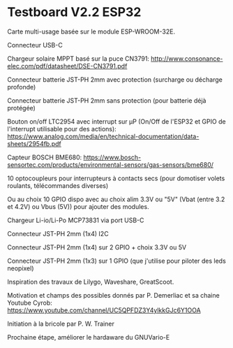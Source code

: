 # Testboard V2.2 ESP32

Carte multi-usage basée sur le module ESP-WROOM-32E.

Connecteur USB-C

Chargeur solaire MPPT basé sur la puce CN3791:  http://www.consonance-elec.com/pdf/datasheet/DSE-CN3791.pdf

Connecteur batterie JST-PH 2mm avec protection (surcharge ou décharge profonde)

Connecteur batterie JST-PH 2mm sans protection (pour batterie déjà protégée)

Bouton on/off LTC2954 avec interrupt sur µP (On/Off de l'ESP32 et GPIO de l'interrupt utilisable pour des actions): https://www.analog.com/media/en/technical-documentation/data-sheets/2954fb.pdf

Capteur BOSCH BME680: https://www.bosch-sensortec.com/products/environmental-sensors/gas-sensors/bme680/

10 optocoupleurs pour interrupteurs à contacts secs (pour domotiser volets roulants, télécommandes diverses)

Ou au choix 10 GPIO dispo avec au choix alim 3.3V ou "5V" (Vbat (entre 3.2 et 4.2V) ou Vbus (5V)) pour ajouter des modules.

Chargeur Li-io/Li-Po MCP73831 via port USB-C

Connecteur JST-PH 2mm (1x4) I2C

Connecteur JST-PH 2mm (1x4) sur 2 GPIO + choix 3.3V ou 5V

Connecteur JST-PH 2mm (1x3) sur 1 GPIO (que j'utilise pour piloter des leds neopixel)

Inspiration des travaux de Lilygo, Waveshare, GreatScoot.

Motivation et champs des possibles donnés par P. Demerliac et sa chaine Youtube Cyrob: https://www.youtube.com/channel/UC5QPFDZ3Y4ylkkGJc6Y1OOA  

Initiation à la bricole par P. W. Trainer

Prochaine étape, améliorer le hardaware du GNUVario-E


